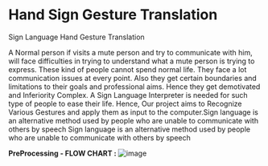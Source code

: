 # Hand Sign Gesture Translation
Sign Language Hand Gesture Translation

A Normal person if visits a mute person and try to communicate with him, will face difficulties in trying to
understand what a mute person is trying to express. These kind of people cannot spend normal life. They face a lot 
communication issues at every point. Also they get certain boundaries and limitations to their goals and professional aims. Hence they get demotivated and Inferiority Complex. 
A Sign Language Interpreter is
needed for such type of people to ease their life.
Hence,
Our project aims to Recognize Various Gestures and apply them as input to the computer.Sign language is an alternative method used by people who are unable to communicate with others by speech
Sign language is an alternative method used by people who are unable to communicate with others by speech

**PreProcessing - FLOW CHART :**
![image](https://user-images.githubusercontent.com/92975269/156130922-d03654d0-b2c0-4f1f-8a03-b00d53b520be.png)
